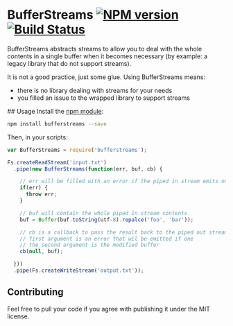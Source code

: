 # BufferStreams [![NPM version](https://badge.fury.io/js/BufferStreams.png)](https://npmjs.org/package/BufferStreams) [![Build Status](https://travis-ci.org/nfroidure/BufferStreams.png?branch=master)](https://travis-ci.org/nfroidure/BufferStreams)

BufferStreams abstracts streams to allow you to deal with the whole contents in
 a single buffer when it becomes necessary (by example: a legacy library that
 do not support streams).

It is not a good practice, just some glue. Using BufferStreams means:
* there is no library dealing with streams for your needs
* you filled an issue to the wrapped library to support streams

## Usage
Install the [npm module](https://npmjs.org/package/bufferstreams):
```sh
npm install bufferstreams --save
```
Then, in your scripts:
```js
var BufferStreams = require('bufferstreams');

Fs.createReadStream('input.txt')
  .pipe(new BufferStreams(function(err, buf, cb) {

    // err will be filled with an error if the piped in stream emits one.
    if(err) {
      throw err;
    }

    // buf will contain the whole piped in stream contents
    buf = Buffer(buf.toString(utf-8).repalce('foo', 'bar'));

    // cb is a callback to pass the result back to the piped out stream
    // first argument is an error that wil be emitted if one
    // the second argument is the modified buffer
    cb(null, buf);

  }))
  .pipe(Fs.createWriteStream('output.txt'));
```

## Contributing
Feel free to pull your code if you agree with publishing it under the MIT license.

